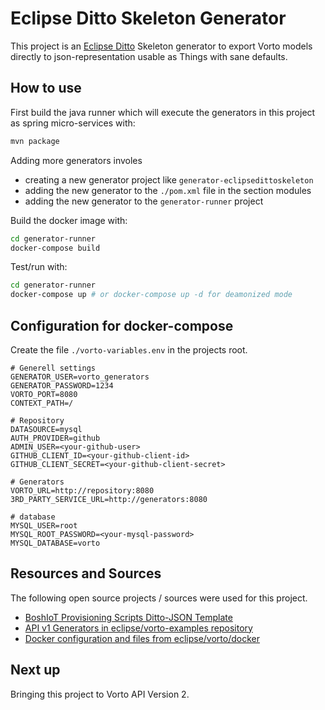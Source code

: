 Eclipse Ditto Skeleton Generator
===

This project is an [Eclipse Ditto](https://www.eclipse.org/ditto/) Skeleton generator to export Vorto models directly to json-representation usable as Things with sane defaults.

How to use
---

First build the java runner which will execute the generators in this project as spring micro-services with:

```bash
mvn package
```

Adding more generators involes

* creating a new generator project like `generator-eclipsedittoskeleton`
* adding the new generator to the `./pom.xml` file in the section modules
* adding the new generator to the `generator-runner` project

Build the docker image with:

```bash
cd generator-runner
docker-compose build
```

Test/run with:

```bash
cd generator-runner
docker-compose up # or docker-compose up -d for deamonized mode
```

Configuration for docker-compose
---

Create the file `./vorto-variables.env` in the projects root.

```env
# Generell settings
GENERATOR_USER=vorto_generators
GENERATOR_PASSWORD=1234
VORTO_PORT=8080
CONTEXT_PATH=/

# Repository
DATASOURCE=mysql
AUTH_PROVIDER=github
ADMIN_USER=<your-github-user>
GITHUB_CLIENT_ID=<your-github-client-id>
GITHUB_CLIENT_SECRET=<your-github-client-secret>

# Generators
VORTO_URL=http://repository:8080
3RD_PARTY_SERVICE_URL=http://generators:8080

# database
MYSQL_USER=root
MYSQL_ROOT_PASSWORD=<your-mysql-password>
MYSQL_DATABASE=vorto
```

Resources and Sources
---

The following open source projects / sources were used for this project.

* [BoshIoT Provisioning Scripts Ditto-JSON Template](https://github.com/eclipse/vorto/blob/development/generators/generator-boschiotsuite/boschiotsuite-cloud/src/main/java/org/eclipse/vorto/codegen/bosch/templates/ProvisionDeviceScriptTemplate.xtend)
* [API v1 Generators in eclipse/vorto-examples repository](https://github.com/eclipse/vorto-examples/tree/master/vorto-generators)
* [Docker configuration and files from eclipse/vorto/docker](https://github.com/eclipse/vorto/tree/master/docker)

Next up
---

Bringing this project to Vorto API Version 2.
